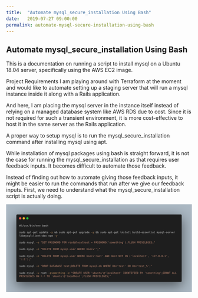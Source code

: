 ```yaml
---
title:  "Automate mysql_secure_installation Using Bash"
date:   2019-07-27 09:00:00
permalink: automate-mysql-secure-installation-using-bash
---
```


## Automate mysql_secure_installation Using Bash

This is a documentation on running a script to install mysql on a Ubuntu 18.04 server, specifically using the AWS EC2 image.

Project Requirements
I am playing around with Terraform at the moment and would like to automate setting up a staging server that will run a mysql instance inside it along with a Rails application.

And here, I am placing the mysql server in the instance itself instead of relying on a managed database system like AWS RDS due to cost. Since it is not required for such a transient environment, it is more cost-effective to host it in the same server as the Rails application.

A proper way to setup mysql is to run the mysql_secure_installation command after installing mysql using apt.

While installation of mysql packages using bash is straight forward, it is not the case for running the mysql_secure_installation as that requires user feedback inputs. It becomes difficult to automate those feedback.

Instead of finding out how to automate giving those feedback inputs, it might be easier to run the commands that run after we give our feedback inputs. First, we need to understand what the mysql_secure_installation script is actually doing.

![The Script](/docs/assets/automate-mysql-secure-installation-using-bash_script.png)
